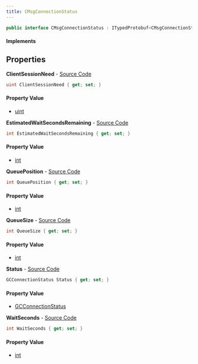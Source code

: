 ```yaml
---
title: CMsgConnectionStatus
---
```


```csharp
public interface CMsgConnectionStatus : ITypedProtobuf<CMsgConnectionStatus>, INativeHandle
```

#### Implements

## Properties

**ClientSessionNeed** - [Source Code](https://github.com/swiftly-solution/swiftlys2/blob/main/managed/src/SwiftlyS2.Generated/Protobufs/Interfaces/CMsgConnectionStatus.cs#L16)

```csharp
uint ClientSessionNeed { get; set; }
```

#### Property Value

- [uint](https://learn.microsoft.com/dotnet/api/system.uint32)

**EstimatedWaitSecondsRemaining** - [Source Code](https://github.com/swiftly-solution/swiftlys2/blob/main/managed/src/SwiftlyS2.Generated/Protobufs/Interfaces/CMsgConnectionStatus.cs#L28)

```csharp
int EstimatedWaitSecondsRemaining { get; set; }
```

#### Property Value

- [int](https://learn.microsoft.com/dotnet/api/system.int32)

**QueuePosition** - [Source Code](https://github.com/swiftly-solution/swiftlys2/blob/main/managed/src/SwiftlyS2.Generated/Protobufs/Interfaces/CMsgConnectionStatus.cs#L19)

```csharp
int QueuePosition { get; set; }
```

#### Property Value

- [int](https://learn.microsoft.com/dotnet/api/system.int32)

**QueueSize** - [Source Code](https://github.com/swiftly-solution/swiftlys2/blob/main/managed/src/SwiftlyS2.Generated/Protobufs/Interfaces/CMsgConnectionStatus.cs#L22)

```csharp
int QueueSize { get; set; }
```

#### Property Value

- [int](https://learn.microsoft.com/dotnet/api/system.int32)

**Status** - [Source Code](https://github.com/swiftly-solution/swiftlys2/blob/main/managed/src/SwiftlyS2.Generated/Protobufs/Interfaces/CMsgConnectionStatus.cs#L13)

```csharp
GCConnectionStatus Status { get; set; }
```

#### Property Value

- [GCConnectionStatus](/docs/api/shared/protobufdefinitions/gcconnectionstatus)

**WaitSeconds** - [Source Code](https://github.com/swiftly-solution/swiftlys2/blob/main/managed/src/SwiftlyS2.Generated/Protobufs/Interfaces/CMsgConnectionStatus.cs#L25)

```csharp
int WaitSeconds { get; set; }
```

#### Property Value

- [int](https://learn.microsoft.com/dotnet/api/system.int32)

